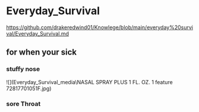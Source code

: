 








# Everyday_Survival
https://github.com/drakeredwind01/Knowlege/blob/main/everyday%20survival/Everyday_Survival.md
## for when your sick
### stuffy nose
![](Everyday_Survival_media\NASAL SPRAY PLUS 1 FL. OZ. 1 feature     72817701051F.jpg)
### sore Throat








